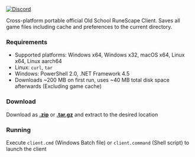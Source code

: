 [![Discord](https://img.shields.io/discord/384870460640329728.svg?logo=discord)](https://discord.gg/G2kxrnU)

Cross-platform portable official Old School RuneScape Client.
Saves all game files including cache and preferences to the current directory.

### Requirements

* Supported platforms: Windows x64, Windows x32, macOS x64, Linux x64, Linux aarch64
* Linux: `curl`, `tar`
* Windows: PowerShell 2.0, .NET Framework 4.5
* Downloads ~200 MB on first run, uses ~40 MB total disk space afterwards (Excluding game cache)

### Download

Download as [**.zip**](https://github.com/RuneStar/official-client-portable/archive/master.zip) or [**.tar.gz**](https://github.com/RuneStar/official-client-portable/archive/master.tar.gz) and extract to the desired location

### Running

Execute `client.cmd` (Windows Batch file) or `client.command` (Shell script) to launch the client